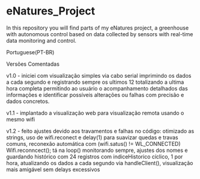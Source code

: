 # eNatures_Project
 In this repository you will find parts of my eNatures project, a greenhouse with autonomous control based on data collected by sensors with real-time data monitoring and control.

Portuguese(PT-BR)

Versões Comentadas

v1.0 - iniciei com visualização simples via cabo serial imprimindo os dados a cada segundo e registrando sempre os ultimos 12 totalizando a ultima hora completa permitindo ao usuário o acompanhamento detalhados das informações e identificar possíveis alterações ou falhas com precisão e dados concretos.

v1.1 - implantado a visualização web para visualização remota usando o mesmo wifi

v1.2 - feito ajustes devido aos travamentos e falhas no código: otimizado as strings, uso de wifi.reconect e delay(1) para suavizar quedas e travas comuns, reconexão automática com (wifi.satus() != WL_CONNECTED) Wifi.reconncect(); tá na loop() monitorando sempre, ajustes dos nomes e guardando histórico com 24 registros com indiceHistorico cíclico, 1 por hora, atualizando os dados a cada segundo via handleClient(), visualização mais amigável sem delays excessivos
